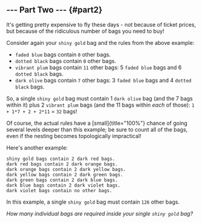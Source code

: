 \-\-- Part Two \-\-- {#part2}
--------------------

It\'s getting pretty expensive to fly these days - not because of ticket
prices, but because of the ridiculous number of bags you need to buy!

Consider again your `shiny gold` bag and the rules from the above
example:

-   `faded blue` bags contain `0` other bags.
-   `dotted black` bags contain `0` other bags.
-   `vibrant plum` bags contain `11` other bags: 5 `faded blue` bags and
    6 `dotted black` bags.
-   `dark olive` bags contain `7` other bags: 3 `faded blue` bags and 4
    `dotted black` bags.

So, a single `shiny gold` bag must contain 1 `dark olive` bag (and the 7
bags within it) plus 2 `vibrant plum` bags (and the 11 bags within
*each* of those): `1 + 1*7 + 2 + 2*11` = `32` bags!

Of course, the actual rules have a [small]{title="100%"} chance of going
several levels deeper than this example; be sure to count all of the
bags, even if the nesting becomes topologically impractical!

Here\'s another example:

    shiny gold bags contain 2 dark red bags.
    dark red bags contain 2 dark orange bags.
    dark orange bags contain 2 dark yellow bags.
    dark yellow bags contain 2 dark green bags.
    dark green bags contain 2 dark blue bags.
    dark blue bags contain 2 dark violet bags.
    dark violet bags contain no other bags.

In this example, a single `shiny gold` bag must contain `126` other
bags.

*How many individual bags are required inside your single `shiny gold`
bag?*
